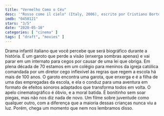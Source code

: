 ```yaml
---
title: "Vermelho Como o Céu"
desc: '"Rosso come il cielo" (Italy, 2006), escrito por Cristiano Bortone, Paolo Sassanelli e Monica Zapelli, dirigido por Cristiano Bortone, com Francesco Campobasso, Luca Capriotti e Marco Cocci.'
imdb: "0450121"
stars: "3/5"
date: "2020-05-10"
categories: [ "cinema" ]
tags: [ "draft", "movies" ]
---
```

Drama infantil italiano que você percebe que será biográfico durante a história. É um garoto que perde a visão (enxerga sombras apenas) e vai parar em um internato para cegos por causar de uma lei que obriga. Em plena década de 70 estamos em um colégio para meninos da igreja católica comandada por um diretor cego inflexível às regras que regem a escola há mais de 100 anos. O garoto encontra uma garota, que enxerga e é a filha de uma das empregadas da escola, e ela o conduz para uma aventura em formato de efeitos sonoros adaptados que transforma todos em volta. O apelo cinematográfico é óbvio, e a moral batida. É bonitinho sem soar piegas, mas não nos diz nada de novo. Um filme sobre juventude como qualquer outro, com a diferença que a maioria dessas crianças nunca viu a luz. Porém, chega um momento que nem nos lembramos disso.
